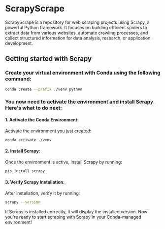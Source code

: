 # ScrapyScrape
ScrapyScrape is a repository for web scraping projects using Scrapy, a powerful Python framework. It focuses on building efficient spiders to extract data from various websites, automate crawling processes, and collect structured information for data analysis, research, or application development.

## Getting started with Scrapy
### Create your virtual environment with Conda using the following command:

```bash
conda create --prefix ./venv python
```

### You now need to activate the environment and install Scrapy. Here's what to do next:

#### 1. Activate the Conda Environment:
Activate the environment you just created:
```bash
conda activate ./venv
```
#### 2. Install Scrapy:
Once the environment is active, install Scrapy by running:

```bash
pip install scrapy
```
#### 3. Verify Scrapy Installation:
After installation, verify it by running:

```bash
scrapy --version
```
If Scrapy is installed correctly, it will display the installed version. Now you're ready to start scraping with Scrapy in your Conda-managed environment!


